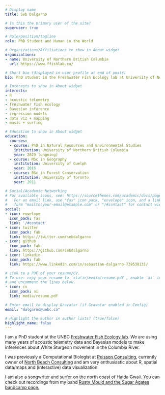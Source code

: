 ```yaml
---
# Display name
title: Seb Dalgarno

# Is this the primary user of the site?
superuser: true

# Role/position/tagline
role: PhD Student and Human in the World

# Organizations/Affiliations to show in About widget
organizations:
- name: University of Northern British Columbia
  url: https://www.ffishlab.ca/

# Short bio (displayed in user profile at end of posts)
bio: PhD student in the Freshwater Fish Ecology lab at University of Northern British Columbia

# Interests to show in About widget
interests:
- R
- acoustic telemetry
- freshwater fish ecology
- Bayesian inference 
- regression models
- data viz + mapping
- music + surfing 

# Education to show in About widget
education:
  courses:
  - course: PhD in Natural Resources and Environmental Studies
    institution: University of Northern British Columbia
    year: 2020 (ongoing)
  - course: MSc in Geography
    institution: University of Guelph
    year: 2016
  - course: BSc in Forest Conservation
    institution: University of Toronto
    year: 2011

# Social/Academic Networking
# For available icons, see: https://sourcethemes.com/academic/docs/page-builder/#icons
#   For an email link, use "fas" icon pack, "envelope" icon, and a link in the
#   form "mailto:your-email@example.com" or "/#contact" for contact widget.
social:
- icon: envelope
  icon_pack: fas
  link: '/#contact'
- icon: twitter
  icon_pack: fab
  link: https://twitter.com/sebdalgarno
- icon: github
  icon_pack: fab
  link: https://github.com/sebdalgarno
- icon: linkedin
  icon_pack: fab
  link: https://www.linkedin.com/in/sebastian-dalgarno-739538131/

# Link to a PDF of your resume/CV.
# To use: copy your resume to `static/media/resume.pdf`, enable `ai` icons in `params.toml`, 
# and uncomment the lines below.
- icon: cv
  icon_pack: ai
  link: media/resume.pdf

# Enter email to display Gravatar (if Gravatar enabled in Config)
email: "dalgarno@unbc.ca"

# Highlight the author in author lists? (true/false)
highlight_name: false
---
```


I am a PhD student at the UNBC [Freshwater Fish Ecology lab](https://www.ffishlab.ca/). We are using many years of acoustic telemetry data and Bayesian models to make inferences about White Sturgeon movement in the Columbia River. 

I was previously a Computational Biologist at [Poisson Consulting](https://www.poissonconsulting.ca/), currently owner of [North Beach Consulting](https://www.northbeachconsulting.ca/) and am very enthusiastic about R, spatial data/maps and (interactive) data visualization.

I am also a songwriter and surfer on the north coast of Haida Gwaii. You can check out recordings from my band [Rusty Mould and the Sugar Agates bandcamp page.](https://rustymouldandthesugaragates.bandcamp.com/)

